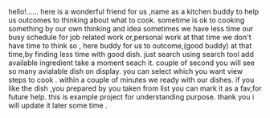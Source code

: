 hello!......
here is a wonderful friend for us ,name as a kitchen buddy to help us outcomes to thinking about what to cook.
sometime is ok to cooking something by our own thinking and idea 
sometimes we have less time our busy schedule for job related work or,personal work at that time we don't have time to think 
so , here buddy for us to outcome,(good buddy) at that time,by finding less time with good dish.
just search using search tool add available ingredient take a moment seach it. 
couple of second you will see so many avialable dish on display.
you can select which you want view steps to cook .
within a couple of minutes we ready with our dishes.
if you like the dish ,you prepared by you taken from list you can mark it as a fav,for future help.
this is example project for understanding purpose.
thank you 
i will update it later some time .
